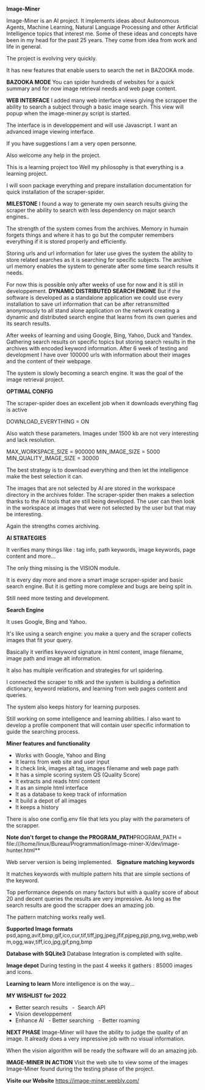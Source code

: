 **Image-Miner**

Image-Miner is an AI project. It implements ideas about Autonomous Agents, Machine Learning, Natural Language Processing and other Artificial Intelligence topics that interest me. Some of these ideas and concepts have been in my head for the past 25 years. They come from idea from work and life in general.

The project is evolving very quickly. 

It has new features that enable users to search the net in BAZOOKA mode. 

**BAZOOKA MODE**
You can spider hundreds of websites for a quick summary and for now image retrieval needs and web page content. 

**WEB INTERFACE**
I added many web interface views giving the scrapper the ability to search a subject through a basic image search. This view will popup when the image-miner.py script is started. 

The interface is in developpement and will use Javascript. I want an advanced image viewing interface. 

If you have suggestions I am a very open personne. 

Also welcome any help in the project. 

This is a learning project too 
Well my philosophy is that everything is a learning project. 

I will soon package everything and prepare installation documentation for quick installation of the scraper-spider.

**MILESTONE**
I found a way to generate my own search results giving the scraper the ability to search with less dependency on major search engines.. 

The strength of the system comes from the archives. Memory in humain forgets things and where it has to go but the computer remembers everything if it is stored properly and efficiently. 

Storing urls and url information for later use gives the system the ability to store related searches as it is searching for specific subjects. The archive url memory enables the system to generate after some time search results it needs. 

For now this is possible only after weeks of use for now and it is still in developpement.
**DYNAMIC DISTRIBUTED SEARCH ENGINE**
But if the software is developed as a standalone application we could use every installation to save url information that can be after retransmitted anonymously to all stand alone application on the network creating a dynamic and distributed search engine that learns from its own queries and its search results. 

After weeks of learning and using Google, Bing, Yahoo, Duck and Yandex. Gathering search results on specific topics but storing search results in the archives with encoded keyword information. After 6 week of testing and development I have over 100000 urls with information about their images and the content of their webpage. 

The system is slowly becoming a search engine. It was the goal of the image retrieval project.

**OPTIMAL CONFIG**

The scraper-spider does an excellent job when it downloads everything flag is active

DOWNLOAD_EVERYTHING = ON

Also watch these parameters. 
Images under 1500 kb are not very interesting and lack resolution.

MAX_WORKSPACE_SIZE = 900000
MIN_IMAGE_SIZE = 5000
MIN_QUALITY_IMAGE_SIZE = 30000

The best strategy is to download everything and then let the intelligence make the best selection it can. 

The images that are not selected by AI are stored in the workspace directory in the archives folder. The scraper-spider then makes a selection thanks to the AI tools that are still being developed. The user can then look in the workspace at images that were not selected by the user but that may be interesting. 

Again the strengths comes archiving.

**AI STRATEGIES**

It verifies many things like : tag info, path keywords, image keywords, page content and more...

The only thing missing is the VISION module.

It is every day more and more a smart image scraper-spider and basic search engine. But it is getting more complexe and bugs are being split in. 

Still need more testing and development.

**Search Engine**

It uses Google, Bing and Yahoo.

It's like using a search engine: you make a query and the scraper collects images that fit your query. 

Basically it verifies keyword signature in html content, image filename, image path and image alt information. 

It also has multiple verification and strategies for url spidering. 

I connected the scraper to nltk and the system is building a definition dictionary, keyword relations, and learning from web pages content and queries. 

The system also keeps history for learning purposes. 

Still working on some intelligence and learning abilities. 
I also want to develop a profile component that will contain user specific information to guide the searching process. 

**Miner features and functionality**
- Works with Google, Yahoo and Bing 
- It learns from web site and user input 
- It check link, images alt tag, images filename and web page path 
- It has a simple scoring system QS (Quality Score)
- It extracts and reads html content
- It as an simple html interface
- It as a database to keep track of information
- It build a depot of all images 
- It keeps a history

There is also one config.env file that lets you play with the parameters of the scrapper.

**Note don't forget to change the PROGRAM_PATH**PROGRAM_PATH = file:///home/linux/Bureau/Programmation/image-miner-X/dev/image-hunter.html**

Web server version is being implemented.
 
**Signature matching keywords**

It matches keywords with multiple pattern hits that are simple sections of the keyword. 

Top performance depends on many factors but with a quality score of about 20 and decent queries the results are very impressive. As long as the search results are good the scrapper does an amazing job. 

The pattern matching works really well.

**Supported Image formats**
psd,apng,avif,bmp,gif,ico,cur,tif,tiff,jpg,jpeg,jfif,pjpeg,pjp,png,svg,webp,webm,ogg,wav,tiff,ico,jpg,gif,png,bmp

**Database with SQLite3**
Database Integration is completed with sqlite.

**Image depot**
During testing in the past 4 weeks it gathers : 85000 images and icons. 

**Learning to learn**
More intelligence is on the way...

**MY WISHLIST for 2022**
- Better search results
  -  Search API   
- Vision developpement 
- Enhance AI
  - Better searching
  - Better roaming 

**NEXT PHASE**
Image-Miner will have the ability to judge the quality of an image. It already does a very impressive job with no visual information. 

When the vision algorithm will be ready the software will do an amazing job.

**IMAGE-MINER IN ACTION**
Visit the web site to view some of the images Image-Miner found during the testing phase of the project. 

**Visite our Website**
https://image-miner.weebly.com/
